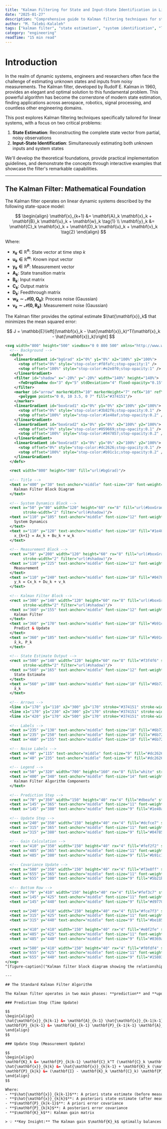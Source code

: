 ```yaml
---
title: "Kalman Filtering for State and Input-State Identification in Linear Systems"
date: "2025-01-27"
description: "Comprehensive guide to Kalman filtering techniques for state estimation and input-state identification in linear dynamic systems. Includes theoretical foundations, practical implementations, and interactive demonstrations."
author: "M. Talebi-Kalaleh"
tags: ["kalman filter", "state estimation", "system identification", "linear systems", "optimal filtering", "control theory", "signal processing"]
category: "engineering"
readTime: "15 min read"
---
```


# Introduction

In the realm of dynamic systems, engineers and researchers often face the challenge of estimating unknown states and inputs from noisy measurements. The Kalman filter, developed by Rudolf E. Kalman in 1960, provides an elegant and optimal solution to this fundamental problem. This powerful algorithm has become the cornerstone of modern state estimation, finding applications across aerospace, robotics, signal processing, and countless other engineering domains.

This post explores Kalman filtering techniques specifically tailored for linear systems, with a focus on two critical problems:
1. **State Estimation**: Reconstructing the complete state vector from partial, noisy observations
2. **Input-State Identification**: Simultaneously estimating both unknown inputs and system states

We'll develop the theoretical foundations, provide practical implementation guidelines, and demonstrate the concepts through interactive examples that showcase the filter's remarkable capabilities.

---

## The Kalman Filter: Mathematical Foundation

The Kalman filter operates on linear dynamic systems described by the following state-space model:

$$
\begin{align}
\mathbf{x}_{k+1} &= \mathbf{A}_k \mathbf{x}_k + \mathbf{B}_k \mathbf{u}_k + \mathbf{w}_k \tag{1} \\
\mathbf{y}_k &= \mathbf{C}_k \mathbf{x}_k + \mathbf{D}_k \mathbf{u}_k + \mathbf{v}_k \tag{2}
\end{align}
$$

Where:
- **$\mathbf{x}_k \in \mathbb{R}^n$**: State vector at time step $k$
- **$\mathbf{u}_k \in \mathbb{R}^m$**: Known input vector
- **$\mathbf{y}_k \in \mathbb{R}^p$**: Measurement vector
- **$\mathbf{A}_k$**: State transition matrix
- **$\mathbf{B}_k$**: Input matrix
- **$\mathbf{C}_k$**: Output matrix
- **$\mathbf{D}_k$**: Feedthrough matrix
- **$\mathbf{w}_k \sim \mathcal{N}(0, \mathbf{Q}_k)$**: Process noise (Gaussian)
- **$\mathbf{v}_k \sim \mathcal{N}(0, \mathbf{R}_k)$**: Measurement noise (Gaussian)

The Kalman filter provides the optimal estimate $\hat{\mathbf{x}}_k$ that minimizes the mean squared error:

$$
J = \mathbb{E}\left[(\mathbf{x}_k - \hat{\mathbf{x}}_k)^T(\mathbf{x}_k - \hat{\mathbf{x}}_k)\right]
$$

```svg
<svg width="800" height="500" viewBox="0 0 800 500" xmlns="http://www.w3.org/2000/svg">
  <!-- Background -->
  <defs>
    <linearGradient id="bgGrad" x1="0%" y1="0%" x2="100%" y2="100%">
      <stop offset="0%" style="stop-color:#f8fafc;stop-opacity:1" />
      <stop offset="100%" style="stop-color:#e2e8f0;stop-opacity:1" />
    </linearGradient>
    <filter id="shadow" x="-20%" y="-20%" width="140%" height="140%">
      <feDropShadow dx="3" dy="5" stdDeviation="4" flood-opacity="0.15"/>
    </filter>
    <marker id="arrow" markerWidth="10" markerHeight="7" refX="10" refY="3.5" orient="auto">
      <polygon points="0 0, 10 3.5, 0 7" fill="#374151"/>
    </marker>
    <linearGradient id="boxGrad1" x1="0%" y1="0%" x2="100%" y2="100%">
      <stop offset="0%" style="stop-color:#3b82f6;stop-opacity:0.1" />
      <stop offset="100%" style="stop-color:#1e40af;stop-opacity:0.2" />
    </linearGradient>
    <linearGradient id="boxGrad2" x1="0%" y1="0%" x2="100%" y2="100%">
      <stop offset="0%" style="stop-color:#059669;stop-opacity:0.1" />
      <stop offset="100%" style="stop-color:#047857;stop-opacity:0.2" />
    </linearGradient>
    <linearGradient id="boxGrad3" x1="0%" y1="0%" x2="100%" y2="100%">
      <stop offset="0%" style="stop-color:#dc2626;stop-opacity:0.1" />
      <stop offset="100%" style="stop-color:#b91c1c;stop-opacity:0.2" />
    </linearGradient>
  </defs>
  
  <rect width="800" height="500" fill="url(#bgGrad)"/>
  
  <!-- Title -->
  <text x="400" y="30" text-anchor="middle" font-size="20" font-weight="bold" fill="#1e293b" font-family="Arial">
    Kalman Filter Block Diagram
  </text>
  
  <!-- System Dynamics Block -->
  <rect x="50" y="80" width="120" height="60" rx="8" fill="url(#boxGrad1)" stroke="#1e40af" 
        stroke-width="2" filter="url(#shadow)"/>
  <text x="110" y="105" text-anchor="middle" font-size="12" font-weight="bold" fill="#1e40af" font-family="Arial">
    System Dynamics
  </text>
  <text x="110" y="120" text-anchor="middle" font-size="10" fill="#1e40af" font-family="Arial">
    x_{k+1} = Ax_k + Bu_k + w_k
  </text>
  
  <!-- Measurement Block -->
  <rect x="50" y="200" width="120" height="60" rx="8" fill="url(#boxGrad2)" stroke="#047857" 
        stroke-width="2" filter="url(#shadow)"/>
  <text x="110" y="225" text-anchor="middle" font-size="12" font-weight="bold" fill="#047857" font-family="Arial">
    Measurement
  </text>
  <text x="110" y="240" text-anchor="middle" font-size="10" fill="#047857" font-family="Arial">
    y_k = Cx_k + Du_k + v_k
  </text>
  
  <!-- Kalman Filter Block -->
  <rect x="300" y="140" width="120" height="60" rx="8" fill="url(#boxGrad3)" stroke="#b91c1c" 
        stroke-width="2" filter="url(#shadow)"/>
  <text x="360" y="155" text-anchor="middle" font-size="12" font-weight="bold" fill="#b91c1c" font-family="Arial">
    Kalman Filter
  </text>
  <text x="360" y="170" text-anchor="middle" font-size="10" fill="#b91c1c" font-family="Arial">
    Predict & Update
  </text>
  <text x="360" y="185" text-anchor="middle" font-size="10" fill="#b91c1c" font-family="Arial">
    x̂_k, P_k
  </text>
  
  <!-- State Estimate Output -->
  <rect x="500" y="140" width="120" height="60" rx="8" fill="#f3f4f6" stroke="#6b7280" 
        stroke-width="2" filter="url(#shadow)"/>
  <text x="560" y="165" text-anchor="middle" font-size="12" font-weight="bold" fill="#374151" font-family="Arial">
    State Estimate
  </text>
  <text x="560" y="180" text-anchor="middle" font-size="10" fill="#6b7280" font-family="Arial">
    x̂_k
  </text>
  
  <!-- Arrows -->
  <line x1="170" y1="110" x2="300" y2="170" stroke="#374151" stroke-width="2" marker-end="url(#arrow)"/>
  <line x1="170" y1="230" x2="300" y2="170" stroke="#374151" stroke-width="2" marker-end="url(#arrow)"/>
  <line x1="420" y1="170" x2="500" y2="170" stroke="#374151" stroke-width="2" marker-end="url(#arrow)"/>
  
  <!-- Labels -->
  <text x="235" y="130" text-anchor="middle" font-size="10" fill="#6b7280" font-family="Arial">u_k</text>
  <text x="235" y="250" text-anchor="middle" font-size="10" fill="#6b7280" font-family="Arial">y_k</text>
  <text x="460" y="155" text-anchor="middle" font-size="10" fill="#6b7280" font-family="Arial">x̂_k</text>
  
  <!-- Noise Labels -->
  <text x="40" y="115" text-anchor="middle" font-size="9" fill="#dc2626" font-family="Arial">w_k</text>
  <text x="40" y="235" text-anchor="middle" font-size="9" fill="#dc2626" font-family="Arial">v_k</text>
  
  <!-- Legend -->
  <rect x="50" y="320" width="700" height="160" rx="8" fill="white" stroke="#d1d5db" stroke-width="1" opacity="0.9"/>
  <text x="400" y="340" text-anchor="middle" font-size="14" font-weight="bold" fill="#374151" font-family="Arial">
    Kalman Filter Algorithm Components
  </text>
  
  <!-- Prediction Step -->
  <rect x="70" y="350" width="150" height="40" rx="4" fill="#dbeafe" stroke="#3b82f6" stroke-width="1"/>
  <text x="145" y="365" text-anchor="middle" font-size="11" font-weight="bold" fill="#1e40af" font-family="Arial">Prediction Step</text>
  <text x="145" y="380" text-anchor="middle" font-size="9" fill="#1e40af" font-family="Arial">x̂_{k|k-1} = Ax̂_{k-1} + Bu_k</text>
  
  <!-- Update Step -->
  <rect x="240" y="350" width="150" height="40" rx="4" fill="#dcfce7" stroke="#059669" stroke-width="1"/>
  <text x="315" y="365" text-anchor="middle" font-size="11" font-weight="bold" fill="#047857" font-family="Arial">Update Step</text>
  <text x="315" y="380" text-anchor="middle" font-size="9" fill="#047857" font-family="Arial">x̂_k = x̂_{k|k-1} + K_k(y_k - Cx̂_{k|k-1})</text>
  
  <!-- Gain Calculation -->
  <rect x="410" y="350" width="150" height="40" rx="4" fill="#fef2f2" stroke="#dc2626" stroke-width="1"/>
  <text x="485" y="365" text-anchor="middle" font-size="11" font-weight="bold" fill="#b91c1c" font-family="Arial">Gain Calculation</text>
  <text x="485" y="380" text-anchor="middle" font-size="9" fill="#b91c1c" font-family="Arial">K_k = P_{k|k-1}C^T(CP_{k|k-1}C^T + R)^{-1}</text>
  
  <!-- Covariance Update -->
  <rect x="580" y="350" width="150" height="40" rx="4" fill="#f3e8ff" stroke="#7c3aed" stroke-width="1"/>
  <text x="655" y="365" text-anchor="middle" font-size="11" font-weight="bold" fill="#5b21b6" font-family="Arial">Covariance Update</text>
  <text x="655" y="380" text-anchor="middle" font-size="9" fill="#5b21b6" font-family="Arial">P_k = (I - K_kC)P_{k|k-1}</text>
  
  <!-- Bottom Row -->
  <rect x="70" y="410" width="150" height="40" rx="4" fill="#fef3c7" stroke="#f59e0b" stroke-width="1"/>
  <text x="145" y="425" text-anchor="middle" font-size="11" font-weight="bold" fill="#d97706" font-family="Arial">Process Noise</text>
  <text x="145" y="440" text-anchor="middle" font-size="9" fill="#d97706" font-family="Arial">w_k ~ N(0, Q_k)</text>
  
  <rect x="240" y="410" width="150" height="40" rx="4" fill="#fce7f3" stroke="#ec4899" stroke-width="1"/>
  <text x="315" y="425" text-anchor="middle" font-size="11" font-weight="bold" fill="#be185d" font-family="Arial">Measurement Noise</text>
  <text x="315" y="440" text-anchor="middle" font-size="9" fill="#be185d" font-family="Arial">v_k ~ N(0, R_k)</text>
  
  <rect x="410" y="410" width="150" height="40" rx="4" fill="#e0f2fe" stroke="#0284c7" stroke-width="1"/>
  <text x="485" y="425" text-anchor="middle" font-size="11" font-weight="bold" fill="#0369a1" font-family="Arial">Optimal Estimate</text>
  <text x="485" y="440" text-anchor="middle" font-size="9" fill="#0369a1" font-family="Arial">Minimizes MSE</text>
  
  <rect x="580" y="410" width="150" height="40" rx="4" fill="#f0fdf4" stroke="#16a34a" stroke-width="1"/>
  <text x="655" y="425" text-anchor="middle" font-size="11" font-weight="bold" fill="#15803d" font-family="Arial">Recursive</text>
  <text x="655" y="440" text-anchor="middle" font-size="9" fill="#15803d" font-family="Arial">Online Processing</text>
</svg>
^[figure-caption]("Kalman filter block diagram showing the relationship between system dynamics, measurements, and the optimal estimation process")

---

## The Standard Kalman Filter Algorithm

The Kalman filter operates in two main phases: **prediction** and **update**. Here's the complete algorithm:

### Prediction Step (Time Update)

$$
\begin{align}
\hat{\mathbf{x}}_{k|k-1} &= \mathbf{A}_{k-1} \hat{\mathbf{x}}_{k-1|k-1} + \mathbf{B}_{k-1} \mathbf{u}_{k-1} \tag{3} \\
\mathbf{P}_{k|k-1} &= \mathbf{A}_{k-1} \mathbf{P}_{k-1|k-1} \mathbf{A}_{k-1}^T + \mathbf{Q}_{k-1} \tag{4}
\end{align}
$$

### Update Step (Measurement Update)

$$
\begin{align}
\mathbf{K}_k &= \mathbf{P}_{k|k-1} \mathbf{C}_k^T (\mathbf{C}_k \mathbf{P}_{k|k-1} \mathbf{C}_k^T + \mathbf{R}_k)^{-1} \tag{5} \\
\hat{\mathbf{x}}_{k|k} &= \hat{\mathbf{x}}_{k|k-1} + \mathbf{K}_k (\mathbf{y}_k - \mathbf{C}_k \hat{\mathbf{x}}_{k|k-1} - \mathbf{D}_k \mathbf{u}_k) \tag{6} \\
\mathbf{P}_{k|k} &= (\mathbf{I} - \mathbf{K}_k \mathbf{C}_k) \mathbf{P}_{k|k-1} \tag{7}
\end{align}
$$

Where:
- **$\hat{\mathbf{x}}_{k|k-1}$**: A priori state estimate (before measurement)
- **$\hat{\mathbf{x}}_{k|k}$**: A posteriori state estimate (after measurement)
- **$\mathbf{P}_{k|k-1}$**: A priori error covariance
- **$\mathbf{P}_{k|k}$**: A posteriori error covariance
- **$\mathbf{K}_k$**: Kalman gain matrix

> 💡 **Key Insight:** The Kalman gain $\mathbf{K}_k$ optimally balances the trade-off between prediction uncertainty and measurement reliability. When measurements are noisy (large $\mathbf{R}_k$), the gain decreases, relying more on the model. When measurements are accurate (small $\mathbf{R}_k$), the gain increases, trusting measurements more.